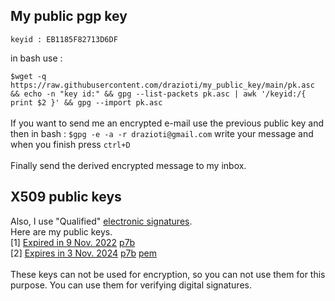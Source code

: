 ## My public pgp key
``keyid : EB1185F82713D6DF``

in bash use : 

`` $wget -q https://raw.githubusercontent.com/drazioti/my_public_key/main/pk.asc && echo -n "key id:" && gpg --list-packets pk.asc | awk '/keyid:/{ print $2 }' && gpg --import pk.asc
``
<br><br>
If you want to send me an encrypted e-mail use the previous public key and then in bash :
`` $gpg -e -a -r drazioti@gmail.com
``
write your message and when you finish press ``ctrl+D``
<br><br>
Finally send the derived encrypted message to my inbox.
## X509 public keys
Also, I use "Qualified" [electronic signatures](https://www.harica.gr/en/Products/eSignature).<br>
Here are my public keys.<br>
[1] [Expired in 9 Nov. 2022](https://repo.harica.gr/cert_info?recvcode=JAUXQCMAFKDQWWXGDJKDWBSFCOPWNJAXEAITOFNLKJNOGEIJGM) [p7b](https://github.com/drazioti/my_public_key/blob/main/cert_current.p7b) <br>
[2] [Expires in 3 Nov. 2024](https://repo.harica.gr/cert_info?recvcode=LCXTVBOTCLPVQJFBVISRWWCOHOIDATTTXNRTDOVODCQKKPLDRK) [p7b](https://github.com/drazioti/my_public_key/blob/main/cert_current.p7b) [pem](https://github.com/drazioti/my_public_key/blob/main/cert_current.pem) <br><br>
These keys can not be used for encryption, so you can not use them for this purpose. You can use them for verifying digital signatures.
